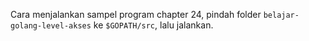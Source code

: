 Cara menjalankan sampel program chapter 24, pindah folder `belajar-golang-level-akses` ke `$GOPATH/src`, lalu jalankan.